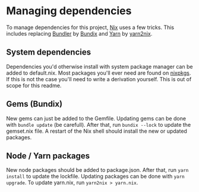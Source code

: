 # Managing dependencies

To manage dependencies for this project, [Nix] uses a few tricks.
This includes replacing [Bundler] by [Bundix] and [Yarn] by [yarn2nix].

[Bundler]: https://bundler.io
[Nix]: https://nixos.org/
[Bundix]: https://github.com/nix-community/bundix
[Yarn]: https://yarnpkg.com/
[yarn2nix]: https://github.com/nix-community/yarn2nix
[nixpkgs]: https://search.nixos.org/packages

## System dependencies

Dependencies you'd otherwise install with system package manager can be added to default.nix.
Most packages you'll ever need are found on [nixpkgs].
If this is not the case you'll need to write a derivation yourself.
This is out of scope for this readme.

## Gems (Bundix)

New gems can just be added to the Gemfile.
Updating gems can be done with `bundle update` (be carefull).
After that, run `bundix --lock` to update the gemset.nix file.
A restart of the Nix shell should install the new or updated packages.

## Node / Yarn packages

New node packages should be added to package.json.
After that, run `yarn install` to update the lockfile.
Updating packages can be done with `yarn upgrade`.
To update yarn.nix, run `yarn2nix > yarn.nix`.
